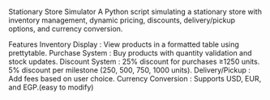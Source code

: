 Stationary Store Simulator
A Python script simulating a stationary store with inventory management, dynamic pricing, discounts, delivery/pickup options, and currency conversion.

Features
Inventory Display : View products in a formatted table using prettytable.
Purchase System : Buy products with quantity validation and stock updates.
Discount System :
25% discount for purchases ≥1250 units.
5% discount per milestone (250, 500, 750, 1000 units).
Delivery/Pickup : Add fees based on user choice.
Currency Conversion : Supports USD, EUR, and EGP.(easy to modify)
